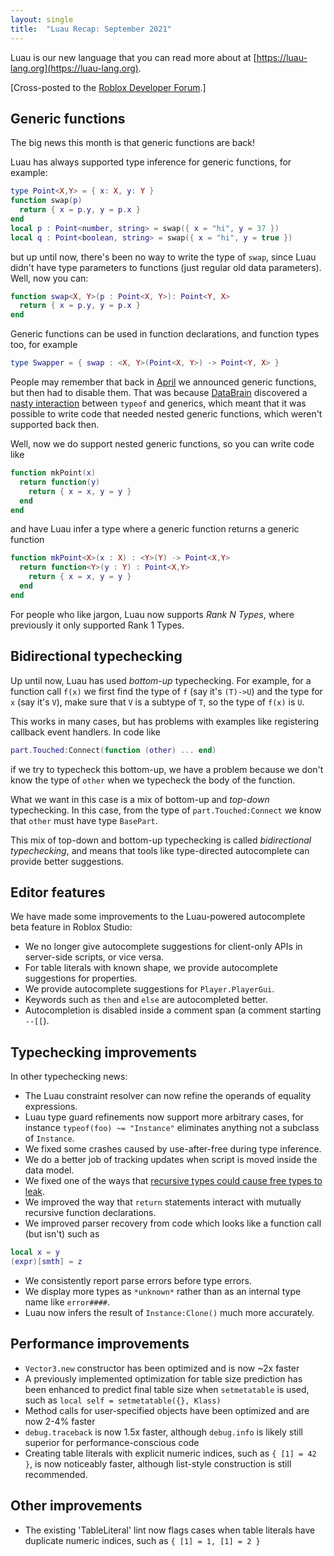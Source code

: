 ```yaml
---
layout: single
title:  "Luau Recap: September 2021"
---
```


Luau is our new language that you can read more about at [https://luau-lang.org](https://luau-lang.org).

[Cross-posted to the [Roblox Developer Forum](https://devforum.roblox.com/t/luau-recap-september-2021/).]

## Generic functions

The big news this month is that generic functions are back!

Luau has always supported type inference for generic functions, for example:
```lua
type Point<X,Y> = { x: X, y: Y }
function swap(p)
  return { x = p.y, y = p.x }
end
local p : Point<number, string> = swap({ x = "hi", y = 37 })
local q : Point<boolean, string> = swap({ x = "hi", y = true })
```
but up until now, there's been no way to write the type of `swap`, since Luau didn't have type parameters to functions (just regular old data parameters). Well, now you can:
```lua
function swap<X, Y>(p : Point<X, Y>): Point<Y, X>
  return { x = p.y, y = p.x }
end
```
Generic functions can be used in function declarations, and function types too, for example
```lua
type Swapper = { swap : <X, Y>(Point<X, Y>) -> Point<Y, X> }
```

People may remember that back in
[April](https://devforum.roblox.com/t/luau-recap-april-2021/) we
announced generic functions, but then had to disable them. That was
because [DataBrain](https://devforum.roblox.com/u/databrain) discovered a [nasty
interaction](https://devforum.roblox.com/t/recent-type-system-regressions-for-generic-parametered-functions/)
between `typeof` and generics, which meant that it was possible to
write code that needed nested generic functions, which weren't
supported back then.

Well, now we do support nested generic functions, so you can write code like
```lua
function mkPoint(x)
  return function(y)
    return { x = x, y = y }
  end
end
```
and have Luau infer a type where a generic function returns a generic function
```lua
function mkPoint<X>(x : X) : <Y>(Y) -> Point<X,Y>
  return function<Y>(y : Y) : Point<X,Y>
    return { x = x, y = y }
  end
end
```
For people who like jargon, Luau now supports *Rank N Types*, where
previously it only supported Rank 1 Types.

## Bidirectional typechecking

Up until now, Luau has used *bottom-up* typechecking. For example, for
a function call `f(x)` we first find the type of `f` (say it's
`(T)->U`) and the type for `x` (say it's `V`), make sure that `V` is
a subtype of `T`, so the type of `f(x)` is `U`.

This works in many cases, but has problems with examples like registering
callback event handlers. In code like
```lua
part.Touched:Connect(function (other) ... end)
```
if we try to typecheck this bottom-up, we have a problem because
we don't know the type of `other` when we typecheck the body of the function.

What we want in this case is a mix of bottom-up and *top-down* typechecking.
In this case, from the type of `part.Touched:Connect` we know that `other` must
have type `BasePart`.

This mix of top-down and bottom-up typechecking is called
*bidirectional typechecking*, and means that tools like type-directed
autocomplete can provide better suggestions.

## Editor features

We have made some improvements to the Luau-powered autocomplete beta feature in Roblox Studio:

 * We no longer give autocomplete suggestions for client-only APIs in server-side scripts,
   or vice versa.
 * For table literals with known shape, we provide autocomplete suggestions for properties.
 * We provide autocomplete suggestions for `Player.PlayerGui`.
 * Keywords such as `then` and `else` are autocompleted better.
 * Autocompletion is disabled inside a comment span (a comment starting `--[[`).

## Typechecking improvements

In other typechecking news:

 * The Luau constraint resolver can now refine the operands of equality expressions.
 * Luau type guard refinements now support more arbitrary cases, for instance `typeof(foo) ~= "Instance"` eliminates anything not a subclass of `Instance`.
 * We fixed some crashes caused by use-after-free during type inference.
 * We do a better job of tracking updates when script is moved inside the data model.
 * We fixed one of the ways that [recursive types could cause free types to leak](https://devforum.roblox.com/t/free-types-leaked-into-this-modules-public-interface/1459070).
 * We improved the way that `return` statements interact with mutually recursive
   function declarations.
 * We improved parser recovery from code which looks like a function call (but isn't) such as
```lua
local x = y
(expr)[smth] = z
```
 * We consistently report parse errors before type errors.
 * We display more types as `*unknown*` rather than as an internal type name like `error####`.
 * Luau now infers the result of `Instance:Clone()` much more accurately.

## Performance improvements

 * `Vector3.new` constructor has been optimized and is now ~2x faster
 * A previously implemented optimization for table size prediction has been enhanced to predict final table size when `setmetatable` is used, such as `local self = setmetatable({}, Klass)`
 * Method calls for user-specified objects have been optimized and are now 2-4% faster
 * `debug.traceback` is now 1.5x faster, although `debug.info` is likely still superior for performance-conscious code
 * Creating table literals with explicit numeric indices, such as `{ [1] = 42 }`, is now noticeably faster, although list-style construction is still recommended.

## Other improvements

 * The existing 'TableLiteral' lint now flags cases when table literals have duplicate numeric indices, such as `{ [1] = 1, [1] = 2 }`
